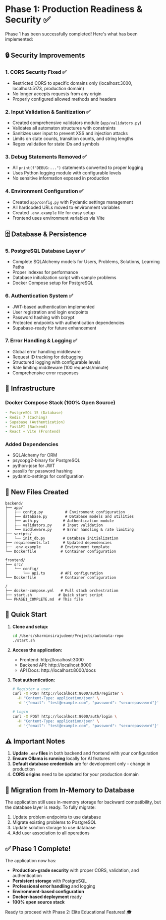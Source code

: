 # Phase 1: Production Readiness & Security ✅

Phase 1 has been successfully completed! Here's what has been implemented:

## 🔒 Security Improvements

### 1. **CORS Security Fixed** ✅
- Restricted CORS to specific domains only (localhost:3000, localhost:5173, production domain)
- No longer accepts requests from any origin
- Properly configured allowed methods and headers

### 2. **Input Validation & Sanitization** ✅
- Created comprehensive validators module (`app/validators.py`)
- Validates all automaton structures with constraints
- Sanitizes user input to prevent XSS and injection attacks
- Limits on state counts, transition counts, and string lengths
- Regex validation for state IDs and symbols

### 3. **Debug Statements Removed** ✅
- All `print(f"DEBUG:...")` statements converted to proper logging
- Uses Python logging module with configurable levels
- No sensitive information exposed in production

### 4. **Environment Configuration** ✅
- Created `app/config.py` with Pydantic settings management
- All hardcoded URLs moved to environment variables
- Created `.env.example` file for easy setup
- Frontend uses environment variables via Vite

## 🗄️ Database & Persistence

### 5. **PostgreSQL Database Layer** ✅
- Complete SQLAlchemy models for Users, Problems, Solutions, Learning Paths
- Proper indexes for performance
- Database initialization script with sample problems
- Docker Compose setup for PostgreSQL

### 6. **Authentication System** ✅
- JWT-based authentication implemented
- User registration and login endpoints
- Password hashing with bcrypt
- Protected endpoints with authentication dependencies
- Supabase-ready for future enhancement

### 7. **Error Handling & Logging** ✅
- Global error handling middleware
- Request ID tracking for debugging
- Structured logging with configurable levels
- Rate limiting middleware (100 requests/minute)
- Comprehensive error responses

## 🚀 Infrastructure

### **Docker Compose Stack** (100% Open Source)
```yaml
- PostgreSQL 15 (Database)
- Redis 7 (Caching)
- Supabase (Authentication)
- FastAPI (Backend)
- React + Vite (Frontend)
```

### **Added Dependencies**
- SQLAlchemy for ORM
- psycopg2-binary for PostgreSQL
- python-jose for JWT
- passlib for password hashing
- pydantic-settings for configuration

## 📁 New Files Created

```
backend/
├── app/
│   ├── config.py          # Environment configuration
│   ├── database.py        # Database models and utilities
│   ├── auth.py           # Authentication module
│   ├── validators.py     # Input validation
│   └── middleware.py     # Error handling & rate limiting
├── scripts/
│   └── init_db.py        # Database initialization
├── requirements.txt      # Updated dependencies
├── .env.example         # Environment template
└── Dockerfile           # Container configuration

frontend/
├── src/
│   └── config/
│       └── api.ts       # API configuration
└── Dockerfile           # Container configuration

/
├── docker-compose.yml   # Full stack orchestration
├── start.sh            # Quick start script
└── PHASE1_COMPLETE.md  # This file
```

## 🎯 Quick Start

1. **Clone and setup:**
   ```bash
   cd /Users/sharminsirajudeen/Projects/automata-repo
   ./start.sh
   ```

2. **Access the application:**
   - Frontend: http://localhost:3000
   - Backend API: http://localhost:8000
   - API Docs: http://localhost:8000/docs

3. **Test authentication:**
   ```bash
   # Register a user
   curl -X POST http://localhost:8000/auth/register \
     -H "Content-Type: application/json" \
     -d '{"email": "test@example.com", "password": "securepassword"}'
   
   # Login
   curl -X POST http://localhost:8000/auth/login \
     -H "Content-Type: application/json" \
     -d '{"email": "test@example.com", "password": "securepassword"}'
   ```

## ⚠️ Important Notes

1. **Update `.env` files** in both backend and frontend with your configuration
2. **Ensure Ollama is running** locally for AI features
3. **Default database credentials** are for development only - change in production
4. **CORS origins** need to be updated for your production domain

## 🔄 Migration from In-Memory to Database

The application still uses in-memory storage for backward compatibility, but the database layer is ready. To fully migrate:

1. Update problem endpoints to use database
2. Migrate existing problems to PostgreSQL
3. Update solution storage to use database
4. Add user association to all operations

## ✅ Phase 1 Complete!

The application now has:
- **Production-grade security** with proper CORS, validation, and authentication
- **Persistent storage** with PostgreSQL
- **Professional error handling** and logging
- **Environment-based configuration**
- **Docker-based deployment** ready
- **100% open source stack**

Ready to proceed with Phase 2: Elite Educational Features! 🎓
